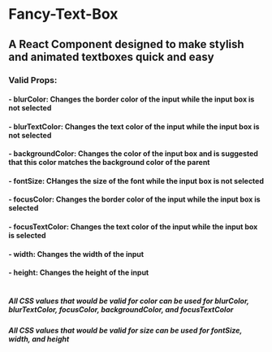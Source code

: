 # Fancy-Text-Box
## A React Component designed to make stylish and animated textboxes quick and easy

### Valid Props: 

#### - blurColor: Changes the border color of the input while the input box is not selected
#### - blurTextColor: Changes the text color of the input while the input box is not selected
#### - backgroundColor: Changes the color of the input box and is suggested that this color matches the background color of the parent
#### - fontSize: CHanges the size of the font while the input box is not selected
#### - focusColor: Changes the border color of the input while the input box is selected
#### - focusTextColor: Changes the text color of the input while the input box is selected
#### - width: Changes the width of the input
#### - height: Changes the height of the input
#
##### All CSS values that would be valid for color can be used for blurColor, blurTextColor, focusColor, backgroundColor, and focusTextColor
##### All CSS values that would be valid for size can be used for fontSize, width, and height
